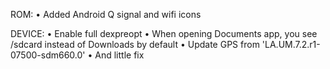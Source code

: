 ROM: 
• Added Android Q signal and wifi icons

DEVICE:
• Enable full dexpreopt
• When opening Documents app, you see /sdcard instead of Downloads by default
• Update GPS from 'LA.UM.7.2.r1-07500-sdm660.0'
• And little fix
